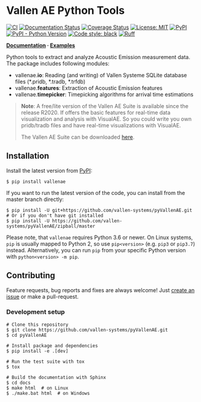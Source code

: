 # Vallen AE Python Tools

[![CI](https://github.com/vallen-systems/pyVallenAE/workflows/CI/badge.svg)](https://github.com/vallen-systems/pyVallenAE/actions)
[![Documentation Status](https://readthedocs.org/projects/pyvallenae/badge/?version=latest)](https://pyvallenae.readthedocs.io/en/latest/?badge=latest)
[![Coverage Status](https://coveralls.io/repos/github/vallen-systems/pyVallenAE/badge.svg?branch=master)](https://coveralls.io/github/vallen-systems/pyVallenAE)
[![License: MIT](https://img.shields.io/badge/License-MIT-yellow.svg)](https://opensource.org/licenses/MIT)
[![PyPI](https://img.shields.io/pypi/v/vallenae)](https://pypi.org/project/vallenae)
[![PyPI - Python Version](https://img.shields.io/pypi/pyversions/vallenae)](https://pypi.org/project/vallenae)
[![Code style: black](https://img.shields.io/badge/code%20style-black-000000.svg)](https://github.com/psf/black)
[![Ruff](https://img.shields.io/endpoint?url=https://raw.githubusercontent.com/charliermarsh/ruff/main/assets/badge/v1.json)](https://github.com/charliermarsh/ruff)

**[Documentation](https://pyvallenae.readthedocs.io/) · [Examples](https://pyvallenae.readthedocs.io/en/stable/examples)**

Python tools to extract and analyze Acoustic Emission measurement data.
The package includes following modules:

- vallenae.**io**: Reading (and writing) of Vallen Systeme SQLite database files (*.pridb, *.tradb, *.trfdb)
- vallenae.**features**: Extraction of Acoustic Emission features
- vallenae.**timepicker**: Timepicking algorithms for arrival time estimations

> **Note**:
> A free/lite version of the Vallen AE Suite is available since the release R2020.
> If offers the basic features for real-time data visualization and analysis with VisualAE.
> So you could write you own pridb/tradb files and have real-time visualizations with VisualAE.
>
> The Vallen AE Suite can be downloaded [here](https://www.vallen.de/downloads/).

## Installation

Install the latest version from [PyPI](https://pypi.org/project/vallenae):

```shell
$ pip install vallenae
```

If you want to run the latest version of the code, you can install from the master branch directly:

```shell
$ pip install -U git+https://github.com/vallen-systems/pyVallenAE.git
# Or if you don't have git installed
$ pip install -U https://github.com/vallen-systems/pyVallenAE/zipball/master
```

Please note, that `vallenae` requires Python 3.6 or newer. On Linux systems, `pip` is usually mapped to Python 2, so use `pip<version>` (e.g. `pip3` or `pip3.7`) instead. Alternatively, you can run `pip` from your specific Python version with `python<version> -m pip`.

## Contributing

Feature requests, bug reports and fixes are always welcome!
Just [create an issue](https://github.com/vallen-systems/pyVallenAE/issues/new) or make a pull-request.

### Development setup

```shell
# Clone this repository
$ git clone https://github.com/vallen-systems/pyVallenAE.git
$ cd pyVallenAE

# Install package and dependencies
$ pip install -e .[dev]

# Run the test suite with tox
$ tox

# Build the documentation with Sphinx
$ cd docs
$ make html  # on Linux
$ ./make.bat html  # on Windows
```
